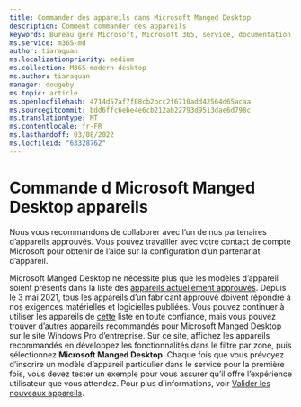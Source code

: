 ```yaml
---
title: Commander des appareils dans Microsoft Manged Desktop
description: Comment commander des appareils
keywords: Bureau géré Microsoft, Microsoft 365, service, documentation
ms.service: m365-md
author: tiaraquan
ms.localizationpriority: medium
ms.collection: M365-modern-desktop
ms.author: tiaraquan
manager: dougeby
ms.topic: article
ms.openlocfilehash: 4714d57af7f08cb2bcc2f6710add42564d65acaa
ms.sourcegitcommit: bdd6ffc6ebe4e6cb212ab22793d9513dae6d798c
ms.translationtype: MT
ms.contentlocale: fr-FR
ms.lasthandoff: 03/08/2022
ms.locfileid: "63328762"
---
```

# <a name="order-microsoft-managed-desktop-devices"></a>Commande d Microsoft Manged Desktop appareils

Nous vous recommandons de collaborer avec l’un de nos partenaires d’appareils approuvés. Vous pouvez travailler avec votre contact de compte Microsoft pour obtenir de l’aide sur la configuration d’un partenariat d’appareil.

Microsoft Manged Desktop ne nécessite plus que les modèles d’appareil soient présents dans la liste des [appareils actuellement approuvés](../service-description/device-list.md). Depuis le 3 mai 2021, tous les appareils d’un fabricant approuvé doivent répondre à nos exigences matérielles et logicielles publiées. Vous pouvez continuer à utiliser les appareils de [cette](https://www.microsoft.com/windows/business/devices) liste en toute confiance, mais vous pouvez trouver d’autres appareils recommandés pour Microsoft Manged Desktop sur le site Windows Pro d’entreprise. Sur ce site, affichez les appareils recommandés en développez les fonctionnalités dans le filtre par zone, puis sélectionnez **Microsoft Manged Desktop**.  Chaque fois que vous prévoyez d’inscrire un modèle d’appareil particulier dans le service pour la première fois, vous devez tester un exemple pour vous assurer qu’il offre l’expérience utilisateur que vous attendez. Pour plus d’informations, voir [Valider les nouveaux appareils](../get-started/validate-device.md).
